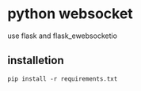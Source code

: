 # python websocket
use flask and flask_ewebsocketio

## installetion
```pip install -r requirements.txt```
